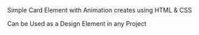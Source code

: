 Simple Card Element with Animation creates using HTML & CSS

Can be Used as a Design Element in any Project
